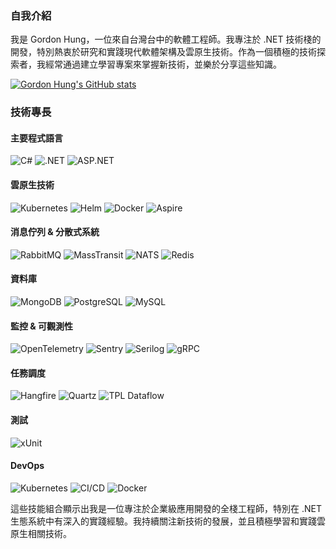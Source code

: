 ### 自我介紹
我是 Gordon Hung，一位來自台灣台中的軟體工程師。我專注於 .NET 技術棧的開發，特別熱衷於研究和實踐現代軟體架構及雲原生技術。作為一個積極的技術探索者，我經常通過建立學習專案來掌握新技術，並樂於分享這些知識。

[![Gordon Hung's GitHub stats](https://github-readme-stats.vercel.app/api?username=gordon-hung)](https://github.com/gordon-hung/github-readme-stats)

### 技術專長

#### 主要程式語言
![C#](https://img.shields.io/badge/C%23-239120?style=for-the-badge&logo=c-sharp&logoColor=white)
![.NET](https://img.shields.io/badge/.NET-512BD4?style=for-the-badge&logo=dotnet&logoColor=white)
![ASP.NET](https://img.shields.io/badge/ASP.NET-512BD4?style=for-the-badge&logo=dotnet&logoColor=white)

#### 雲原生技術
![Kubernetes](https://img.shields.io/badge/kubernetes-326CE5?style=for-the-badge&logo=kubernetes&logoColor=white)
![Helm](https://img.shields.io/badge/helm-0F1689?style=for-the-badge&logo=helm&logoColor=white)
![Docker](https://img.shields.io/badge/docker-2496ED?style=for-the-badge&logo=docker&logoColor=white)
![Aspire](https://img.shields.io/badge/ASP.NET_Aspire-512BD4?style=for-the-badge&logo=dotnet&logoColor=white)

#### 消息佇列 & 分散式系統
![RabbitMQ](https://img.shields.io/badge/rabbitmq-FF6600?style=for-the-badge&logo=rabbitmq&logoColor=white)
![MassTransit](https://img.shields.io/badge/MassTransit-FF6C37?style=for-the-badge)
![NATS](https://img.shields.io/badge/NATS-27AAE1?style=for-the-badge&logo=nats&logoColor=white)
![Redis](https://img.shields.io/badge/redis-DC382D?style=for-the-badge&logo=redis&logoColor=white)

#### 資料庫
![MongoDB](https://img.shields.io/badge/MongoDB-47A248?style=for-the-badge&logo=mongodb&logoColor=white)
![PostgreSQL](https://img.shields.io/badge/PostgreSQL-4169E1?style=for-the-badge&logo=postgresql&logoColor=white)
![MySQL](https://img.shields.io/badge/MySQL-4479A1?style=for-the-badge&logo=mysql&logoColor=white)

#### 監控 & 可觀測性
![OpenTelemetry](https://img.shields.io/badge/OpenTelemetry-425CC7?style=for-the-badge&logo=opentelemetry&logoColor=white)
![Sentry](https://img.shields.io/badge/Sentry-362D59?style=for-the-badge&logo=sentry&logoColor=white)
![Serilog](https://img.shields.io/badge/Serilog-FF4081?style=for-the-badge)
![gRPC](https://img.shields.io/badge/gRPC-244C5A?style=for-the-badge)

#### 任務調度
![Hangfire](https://img.shields.io/badge/Hangfire-FF3366?style=for-the-badge)
![Quartz](https://img.shields.io/badge/Quartz-46C4D7?style=for-the-badge)
![TPL Dataflow](https://img.shields.io/badge/TPL_Dataflow-512BD4?style=for-the-badge)

#### 測試
![xUnit](https://img.shields.io/badge/xUnit-000000?style=for-the-badge)

#### DevOps
![Kubernetes](https://img.shields.io/badge/Kubernetes-326CE5?style=for-the-badge&logo=kubernetes&logoColor=white)
![CI/CD](https://img.shields.io/badge/CI%2FCD-4A90E2?style=for-the-badge)
![Docker](https://img.shields.io/badge/Docker-2496ED?style=for-the-badge&logo=docker&logoColor=white)

這些技能組合顯示出我是一位專注於企業級應用開發的全棧工程師，特別在 .NET 生態系統中有深入的實踐經驗。我持續關注新技術的發展，並且積極學習和實踐雲原生相關技術。
